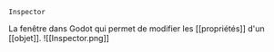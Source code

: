 `Inspector`

La fenêtre dans Godot qui permet de modifier les [[propriétés]] d'un [[objet]].
![[Inspector.png]]